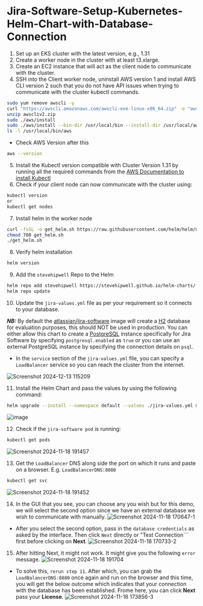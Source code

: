 # Jira-Software-Setup-Kubernetes-Helm-Chart-with-Database-Connection

1. Set up an EKS cluster with the latest version, e.g., 1.31
2. Create a worker node in the cluster with at least t3.xlarge.
3. Create an EC2 instance that will act as the client node to communicate with the cluster.
4. SSH into the Client worker node, uninstall AWS version 1 and install AWS CLI version 2 such that you do not have API issues when trying to communicate with the cluster kubectl commands.
```bash
sudo yum remove awscli -y
curl "https://awscli.amazonaws.com/awscli-exe-linux-x86_64.zip" -o "awscliv2.zip"
unzip awscliv2.zip
sudo ./aws/install
sudo ./aws/install --bin-dir /usr/local/bin --install-dir /usr/local/aws-cli --update
ls -l /usr/local/bin/aws
```
- Check AWS Version after this
```sh
aws --version
```

5. Install the Kubectl version compatible with Cluster Version 1.31 by running all the required commands from the [AWS Documentation to install Kubectl](https://docs.aws.amazon.com/eks/latest/userguide/install-kubectl.html#linux_amd64_kubectl)
6. Check if your client node can now communicate with the cluster using:

```sh
kubectl version
or
kubectl get nodes
```
7. Install helm in the worker node
```bash
curl -fsSL -o get_helm.sh https://raw.githubusercontent.com/helm/helm/main/scripts/get-helm-3
chmod 700 get_helm.sh
./get_helm.sh
```
8. Verify helm installation
```sh
helm version
```

9. Add the ```stevehipwell``` Repo to the Helm 
```sh
helm repo add stevehipwell https://stevehipwell.github.io/helm-charts/
helm repo update
```

10. Update the ```jira-values.yml``` file as per your requirement so it connects to your database.

***NB:*** By default the [atlassian/jira-software](https://hub.docker.com/r/atlassian/jira-software/) image will create a [H2](https://www.h2database.com/html/main.html) database for evaluation purposes, this should NOT be used in production. You can either allow this chart to create a [PostgreSQL](https://hub.docker.com/_/postgres) instance specifically for Jira Software by specifying ```postgresql.enabled``` as ```true``` or you can use an external PostgreSQL instance by specifying the connection details on ```psql```. 

- In the ```service``` section of the ```jira-values.yml``` file, you can specify a ```LoadBalancer``` service so you can reach the cluster from the internet.

![Screenshot 2024-12-13 115209](https://github.com/user-attachments/assets/cad8e8b7-83df-43f0-b1ad-19be75f12d0b)

11. Install the Helm Chart and pass the values by using the following command:
```sh
helm upgrade --install --namespace default --values ./jira-values.yml my-release stevehipwell/jira-software
```
![image](https://github.com/user-attachments/assets/d03d13af-7e21-4ccc-a716-023ab732d8da)

12. Check if the ```jira-software pod``` is running:
```sh
kubectl get pods
```
![Screenshot 2024-11-18 191457](https://github.com/user-attachments/assets/dc344034-2f87-4c6a-b3c1-24cd8d069605)

13. Get the ```LoadBalancer``` DNS along side the port on which it runs and paste on a browser. E.g. ```LoadBalancerDNS:8080```
```sh
kubectl get svc
```
![Screenshot 2024-11-18 191452](https://github.com/user-attachments/assets/e70553dc-9b20-4bbc-b701-1b66404bdb48)

14. In the GUI that you see, you can choose any you wish but for this demo, we will select the second option since we have an external database we wish to communicate with manually.
![Screenshot 2024-11-18 170647-1](https://github.com/user-attachments/assets/88d3b9f3-e240-452a-8a74-d5c5bdf09237)

- After you select the second option, pass in the ```database credentials``` as asked by the interface. Then click ```Next``` directly or "Test Connection``` first before clicking on **Next**.
![Screenshot 2024-11-18 170733-2](https://github.com/user-attachments/assets/06d86882-7618-4c1f-86a1-6bd4c98f62e6)

15. After hitting Next, it might not work. It might give you the following ```error``` message.
![Screenshot 2024-11-18 191704](https://github.com/user-attachments/assets/695748cd-35c8-4386-b3f1-4da61818d220)

- To solve this, ```rerun step 11```. After which, you can grab the ```LoadBalancerDNS:8080``` once again and run on the browser and this time, you will get the below outcome which indicates that your connection with the database has been established. Frome here, you can click **Next** pass your **License**.
![Screenshot 2024-11-18 173856-3](https://github.com/user-attachments/assets/933f5e9c-9cf3-4ee2-a032-ee02cf139d2d)





